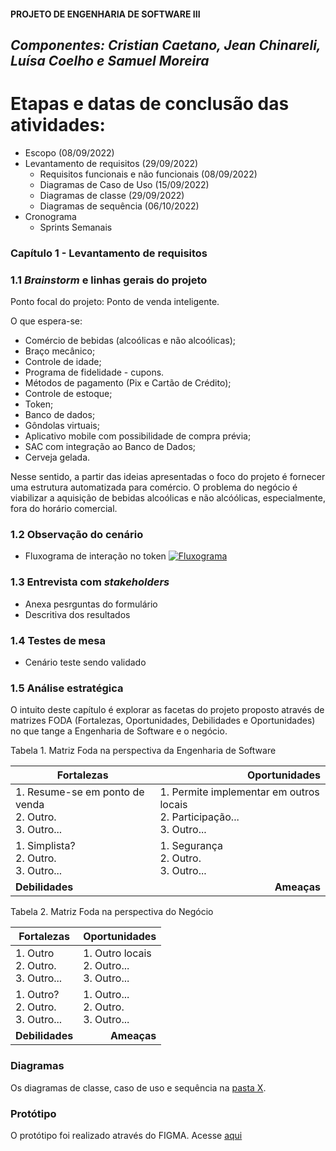 #### PROJETO DE ENGENHARIA DE SOFTWARE III
## _Componentes: Cristian Caetano, Jean Chinareli, Luísa Coelho e Samuel Moreira_

# Etapas e datas de conclusão das atividades:

- Escopo (08/09/2022)
- Levantamento de requisitos (29/09/2022)
   * Requisitos funcionais e não funcionais (08/09/2022)
   * Diagramas de Caso de Uso (15/09/2022)
   * Diagramas de classe (29/09/2022)
   * Diagramas de sequência (06/10/2022)
- Cronograma
   * Sprints Semanais
   
### Capítulo 1 - Levantamento de requisitos
### 1.1 _Brainstorm_ e linhas gerais do projeto

Ponto focal do projeto: Ponto de venda inteligente.

O que espera-se:
- Comércio de bebidas (alcoólicas e não alcoólicas);
- Braço mecânico;
- Controle de idade;
- Programa de fidelidade - cupons.
- Métodos de pagamento (Pix e Cartão de Crédito);
- Controle de estoque;
- Token;
- Banco de dados;
- Gôndolas virtuais;
- Aplicativo mobile com possibilidade de compra prévia;
- SAC com integração ao Banco de Dados;
- Cerveja gelada.

Nesse sentido, a partir das ideias apresentadas o foco do projeto é fornecer uma estrutura automatizada para comércio. O problema do negócio é viabilizar a aquisição de bebidas alcoólicas e não alcóólicas, especialmente, fora do horário comercial.

### 1.2 Observação do cenário
 - Fluxograma de interação no token 
  [![Fluxograma](https://files.catbox.moe/m8vqrq.png "Fluxograma")](https://files.catbox.moe/m8vqrq.png "Fluxograma")
 
### 1.3 Entrevista com _stakeholders_
- Anexa pesrguntas do formulário
- Descritiva dos resultados

### 1.4 Testes de mesa
- Cenário teste sendo validado

### 1.5 Análise estratégica

O intuito deste capítulo é explorar as facetas do projeto proposto através de matrizes FODA (Fortalezas, Oportunidades, Debilidades e Oportunidades) no que tange a Engenharia de Software e o negócio. 

Tabela 1. Matriz Foda na perspectiva da Engenharia de Software

| Fortalezas  |  <div style="text-align: right"> Oportunidades |
|---|---|
| 1. Resume-se em ponto de venda <br > 2. Outro. <br > 3. Outro... | 1. Permite implementar em outros locais <br > 2. Participação... <br > 3. Outro...| 
|1. Simplista? <br > 2. Outro. <br > 3. Outro... | 1. Segurança <br > 2. Outro. <br > 3. Outro...  | 
|  **Debilidades**|<div style="text-align: right">**Ameaças** |   

Tabela 2. Matriz Foda na perspectiva do Negócio

| Fortalezas  |  <div style="text-align: right"> Oportunidades |
|---|---|
| 1. Outro <br > 2. Outro. <br > 3. Outro... | 1. Outro locais <br > 2. Outro... <br > 3. Outro...| 
|1. Outro? <br > 2. Outro. <br > 3. Outro... | 1. Outro... <br > 2. Outro. <br > 3. Outro...  | 
|  **Debilidades**|<div style="text-align: right">**Ameaças** |    


### Diagramas

Os diagramas de classe, caso de uso e sequência na [pasta X](https://github.com/smllb/projeto-es3/tree/main/Diagrama).

### Protótipo

O protótipo foi realizado através do FIGMA. Acesse [aqui](https://www.google.com/?gws_rd=ssl)
